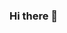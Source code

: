 
### Hi there 👋
<!--
  **nisseberglund/nisseberglund** is a ✨ _special_ ✨ repository because its `README.md` (this file) appears on your GitHub profile. 


Here are some ideas to get you started:

- 🔭 I’m currently working on Pointsharp AB.
- 🌱 I’m currently learning everything again and again.
- 👯 I’m looking to collaborate on anything in the cybersecurity sector.
- 🤔 I’m looking for help with my skateboarding ollie trick.
- 💬 Ask me about anything.
- 📫 How to reach me: Slaktkyrkan
- 😄 Pronouns: he/him
- ⚡ Fun fact: Norrbottnian living in Stockholm.
-->
